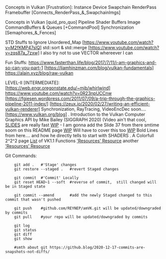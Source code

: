Concepts in Vulkan [Frustration]:
    Instance
    Device
    Swapchain
    RenderPass
    Framebuffer [Connects_RenderPass_&_SwapchainImgs]

Concepts in Vulkan [quid_pro_quo]
    Pipeline
    Shader
    Buffers
    Image
    CommandBuffers & Queues [+CommandPool]
    Synchronization [Semaphores_&_Fences]

STD Stuffs to Ignore
    Unordered_Map [https://www.youtube.com/watch?v=M2fKMP47slQ]
    std::sort & std::merge [https://www.youtube.com/watch?v=zqs87a_7zxw]
    I also try not to use VECTOR whereever I can

Fun Stuffs:
    https://www.fasterthan.life/blog/2017/7/11/i-am-graphics-and-so-can-you-part-1
    [https://liamhinzman.com/blog/vulkan-fundamentals]
    https://alain.xyz/blog/raw-vulkan
    

LEVEL-II [INTERMEDIATE]:
    [https://web.engr.oregonstate.edu/~mjb/whirlwind]
    https://www.youtube.com/watch?v=0R23npUCCnw
    [https://fgiesen.wordpress.com/2011/07/09/a-trip-through-the-graphics-pipeline-2011-index/]
    [https://zeux.io/2020/02/27/writing-an-efficient-vulkan-renderer]
    Synchronization, RayTracing, VideoEncDec soon....
    [https://www.vulkan.org/blog]
    .
    Introduction to the Vulkan Computer Graphics API by Mike Bailey (SIGGRAPH 2020) (Video ain't that cool, [SLIDES](https://web.engr.oregonstate.edu/~mjb/vulkan/Handouts/FULL.1pp.pdf) are really fast
    [WIP](https://developer.nvidia.com/sites/default/files/akamai/gameworks/VulkanDevDaypdaniel.pdf) - I am gonna add the Slide 37 from there smtime soom on this README page
    [WIP](https://software.intel.com/content/www/us/en/develop/articles/api-without-secrets-introduction-to-vulkan-part-2.html) Will have to cover this too
    [WIP](https://www.jeremyong.com/c++/vulkan/graphics/rendering/2018/03/26/how-to-learn-vulkan/) Bold Lines from here.... and how he directly tells to start with SHADERS
    .
    A Colorfull 2^2^2 page [List](https://www.khronos.org/files/vulkan11-reference-guide.pdf) of VK1.1 Functions
    ['Resources' Resource](https://inexor-vulkan-renderer.readthedocs.io/en/latest/links/main.html)
    another ['Resources' Resource](https://wiki.nikitavoloboev.xyz/computer-graphics/vulkan)


Git Commands:
```shell
    git add .   #'Stage' changes
    git restore --staged .   #revert Staged changes

    git commit  #'Commit' Locally
    git reset HEAD~1 --soft  #reverse of commit,  still changed will be in Staged state

    git commit --amend       #add the newly Staged changed to this commit that wasn't pushed

    git push    #github.com/REYNEP/amVK.git will be updated/downgraded by commits
    git pull    #your repo will be updated/downgraded by commits

    git log
    git status
    git diff
    git show

    #smth about git https://github.blog/2020-12-17-commits-are-snapshots-not-diffs/
```